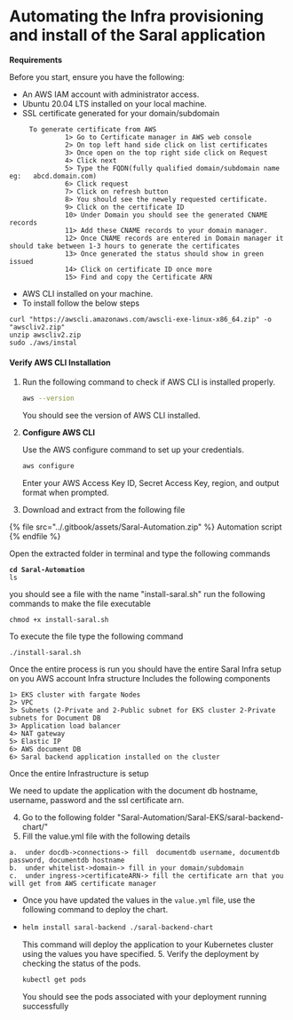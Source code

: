 # Automating the Infra provisioning and install of the Saral application

**Requirements**

Before you start, ensure you have the following:

* An AWS IAM account with administrator access.
* Ubuntu 20.04 LTS installed on your local machine.
* SSL certificate generated for your domain/subdomain

```
     To generate certificate from AWS
              1> Go to Certificate manager in AWS web console
              2> On top left hand side click on list certificates
              3> Once open on the top right side click on Request
              4> Click next
              5> Type the FQDN(fully qualified domain/subdomain name eg:   abcd.domain.com)
              6> Click request
              7> Click on refresh button
              8> You should see the newely requested certificate.
              9> Click on the certificate ID
              10> Under Domain you should see the generated CNAME records
              11> Add these CNAME records to your domain manager.
              12> Once CNAME records are entered in Domain manager it should take between 1-3 hours to generate the certificates
              13> Once generated the status should show in green issued
              14> Click on certificate ID once more
              15> Find and copy the Certificate ARN
```

* AWS CLI installed on your machine.
* To install follow the below steps

```
curl "https://awscli.amazonaws.com/awscli-exe-linux-x86_64.zip" -o "awscliv2.zip"
unzip awscliv2.zip
sudo ./aws/instal
```

#### &#x20;**Verify AWS CLI Installation**

1.  Run the following command to check if AWS CLI is installed properly.

    ```bash
    aws --version
    ```

    You should see the version of AWS CLI installed.
2.  **Configure AWS CLI**

    Use the AWS configure command to set up your credentials.

    ```bash
    aws configure
    ```

    Enter your AWS Access Key ID, Secret Access Key, region, and output format when prompted.
3. Download and extract from the following file

{% file src="../.gitbook/assets/Saral-Automation.zip" %}
Automation script
{% endfile %}

Open the extracted folder in terminal and type the following commands



<pre><code><strong>cd Saral-Automation
</strong>ls
</code></pre>

you should see a file with the name "install-saral.sh" run the following commands to make the file executable

```
chmod +x install-saral.sh
```

To execute the file type the following command

```
./install-saral.sh
```

Once the entire process is run you should have the entire Saral Infra setup on you AWS account  Infra structure Includes the following components

```
1> EKS cluster with fargate Nodes
2> VPC
3> Subnets (2-Private and 2-Public subnet for EKS cluster 2-Private subnets for Document DB
3> Application load balancer
4> NAT gateway
5> Elastic IP
6> AWS document DB
6> Saral backend application installed on the cluster
```

Once the entire Infrastructure is setup

We need to update the application with the document db hostname, username, password and the ssl certificate arn.&#x20;

4. Go to the following folder  "Saral-Automation/Saral-EKS/saral-backend-chart/"
5. Fill the value.yml file with the following details &#x20;

```
a.  under docdb->connections-> fill  documentdb username, documentdb password, documentdb hostname
b.  under whitelist->domain-> fill in your domain/subdomain 
c.  under ingress->certificateARN-> fill the certificate arn that you will get from AWS certificate manager
```

* Once you have updated the values in the `value.yml` file, use the following command to deploy the chart.
*   ```bash
    helm install saral-backend ./saral-backend-chart
    ```

    This command will deploy the application to your Kubernetes cluster using the values you have specified. 5. Verify the deployment by checking the status of the pods.

    ```bash
    kubectl get pods
    ```

    You should see the pods associated with your deployment running successfully

